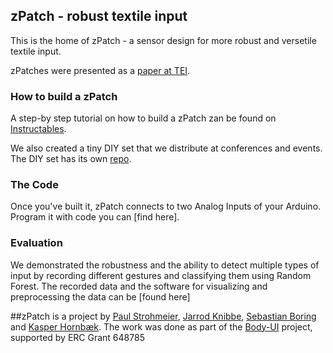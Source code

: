 ## zPatch - robust textile input

This is the home of zPatch - a sensor design for more robust and versetile textile input.

zPatches were presented as a [paper at TEI](www.putthelinkhere).

### How to build a zPatch

A step-by step tutorial on how to build a zPatch zan be found on [Instructables](www.puttheotherlinkhere.com).

We also created a tiny DIY set that we distribute at conferences and events. The DIY set has its own [repo](the.link).


### The Code

Once you've built it, zPatch connects to two Analog Inputs of your Arduino. Program it with code you can [find here].


### Evaluation

We demonstrated the robustness and the ability to detect multiple types of input by recording different gestures and classifying them using Random Forest. The recorded data and the software for visualizing and preprocessing the data can be [found here]

##zPatch is a project by [Paul Strohmeier](www.paulstrohmeier.info), [Jarrod Knibbe](www.jarrodknibbe.com), [Sebastian Boring](http://www.sebastianboring.com/) and [Kasper Hornbæk](www.kasperhornbaek.dk). The work was done as part of the [Body-UI](http://www.body-ui.eu/) project, supported by ERC Grant 648785
